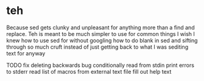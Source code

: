 # teh

Because sed gets clunky and unpleasant for anything more than a find and replace.  Teh is meant to be much simpler to use for common things I wish I knew how to use sed for without googling how to do blank in sed and sifting through so much cruft instead of just getting back to what I was sediting text for anyway

TODO
  fix deleting backwards bug
  conditionally read from stdin
  print errors to stderr
  read list of macros from external text file
  fill out help text
